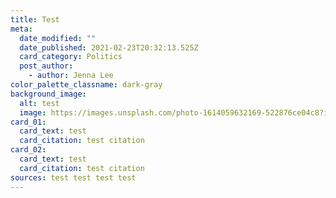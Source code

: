 ```yaml
---
title: Test
meta:
  date_modified: ""
  date_published: 2021-02-23T20:32:13.525Z
  card_category: Politics
  post_author:
    - author: Jenna Lee
color_palette_classname: dark-gray
background_image:
  alt: test
  image: https://images.unsplash.com/photo-1614059632169-522876ce04c8?ixid=MXwxMjA3fDB8MHxlZGl0b3JpYWwtZmVlZHw1fHx8ZW58MHx8fA%3D%3D&ixlib=rb-1.2.1&auto=format&fit=crop&w=500&q=60
card_01:
  card_text: test
  card_citation: test citation
card_02:
  card_text: test
  card_citation: test citation
sources: test test test test
---
```

